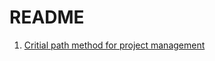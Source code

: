 # README

1. [Critial path method for project management](https://asana.com/resources/critical-path-method)
